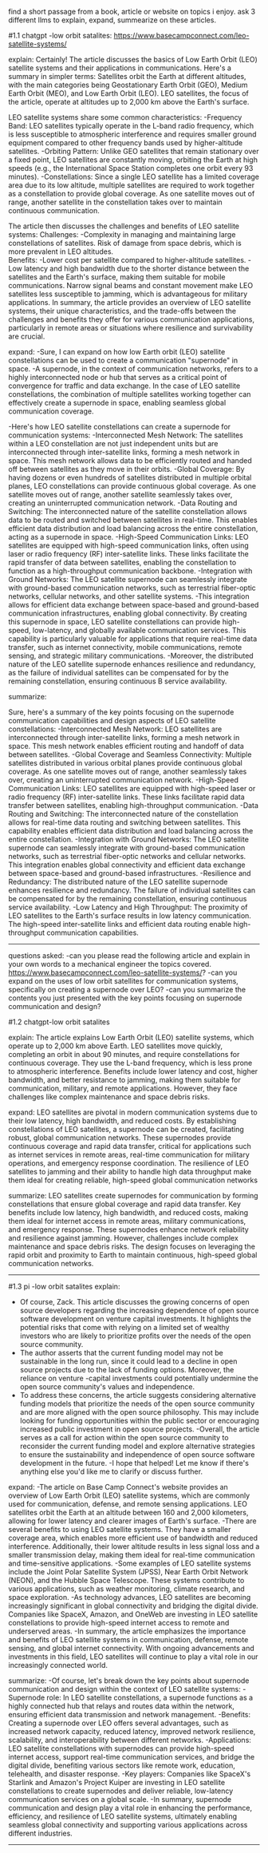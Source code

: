 find a short passage from a book, article or website on topics i enjoy. ask 3 different llms to explain, expand, summearize on these articles.

#1.1 chatgpt -low orbit satalites: https://www.basecampconnect.com/leo-satellite-systems/
  
  explain:
  Certainly! The article discusses the basics of Low Earth Orbit (LEO) satellite systems and their applications in communications. Here's a summary in simpler terms:
  Satellites orbit the Earth at different altitudes, with the main categories being Geostationary Earth Orbit (GEO), Medium Earth Orbit (MEO), and Low Earth Orbit (LEO). LEO satellites, the focus of the article, 
  operate at altitudes up to 2,000 km above the Earth's surface.
    
  LEO satellite systems share some common characteristics:
   -Frequency Band: LEO satellites typically operate in the L-band radio frequency, which is less susceptible to atmospheric interference and requires smaller ground equipment compared to other frequency bands used by 
    higher-altitude satellites.
   -Orbiting Pattern: Unlike GEO satellites that remain stationary over a fixed point, LEO satellites are constantly moving, orbiting the Earth at high speeds (e.g., the International Space Station completes one orbit 
    every 93 minutes).
   -Constellations: Since a single LEO satellite has a limited coverage area due to its low altitude, multiple satellites are required to work together as a constellation to provide global coverage. As one satellite 
    moves out of range, another satellite in the constellation takes over to maintain continuous communication.
  
  The article then discusses the challenges and benefits of LEO satellite systems:
   Challenges:
     -Complexity in managing and maintaining large constellations of satellites.
      Risk of damage from space debris, which is more prevalent in LEO altitudes.  
    Benefits:
    -Lower cost per satellite compared to higher-altitude satellites.
    -Low latency and high bandwidth due to the shorter distance between the satellites and the Earth's surface, making them suitable for mobile communications.
     Narrow signal beams and constant movement make LEO satellites less susceptible to jamming, which is advantageous for military applications.
     In summary, the article provides an overview of LEO satellite systems, their unique characteristics, and the trade-offs between the challenges and benefits they offer for various communication applications, 
     particularly in remote areas or situations where resilience and survivability are crucial.
     
     
expand:
  -Sure, I can expand on how low Earth orbit (LEO) satellite constellations can be used to create a communication "supernode" in space.
  -A supernode, in the context of communication networks, refers to a highly interconnected node or hub that serves as a critical point of convergence for traffic and data exchange. In the case of LEO satellite 
   constellations, the combination of multiple satellites working together can effectively create a supernode in space, enabling seamless global communication coverage.
   
  -Here's how LEO satellite constellations can create a supernode for communication systems:
  -Interconnected Mesh Network: The satellites within a LEO constellation are not just independent units but are interconnected through inter-satellite links, forming a mesh network in space. This mesh network allows 
   data to be efficiently routed and handed off between satellites as they move in their orbits.
  -Global Coverage: By having dozens or even hundreds of satellites distributed in multiple orbital planes, LEO constellations can provide continuous global coverage. As one satellite moves out of range, another 
   satellite seamlessly takes over, creating an uninterrupted communication network.
  -Data Routing and Switching: The interconnected nature of the satellite constellation allows data to be routed and switched between satellites in real-time. This enables efficient data distribution and load balancing 
   across the entire constellation, acting as a supernode in space.
  -High-Speed Communication Links: LEO satellites are equipped with high-speed communication links, often using laser or radio frequency (RF) inter-satellite links. These links facilitate the rapid transfer of data 
   between satellites, enabling the constellation to function as a high-throughput communication backbone.
  -Integration with Ground Networks: The LEO satellite supernode can seamlessly integrate with ground-based communication networks, such as terrestrial fiber-optic networks, cellular networks, and other satellite 
   systems. 
  -This integration allows for efficient data exchange between space-based and ground-based communication infrastructures, enabling global connectivity.
   By creating this supernode in space, LEO satellite constellations can provide high-speed, low-latency, and globally available communication services. This capability is particularly valuable for applications that 
   require real-time data transfer, such as internet connectivity, mobile communications, remote sensing, and strategic military communications.
  -Moreover, the distributed nature of the LEO satellite supernode enhances resilience and redundancy, as the failure of individual satellites can be compensated for by the remaining constellation, ensuring continuous 
   B service availability.
  
summarize:
 
  Sure, here's a summary of the key points focusing on the supernode communication capabilities and design aspects of LEO satellite constellations:
  -Interconnected Mesh Network:
      LEO satellites are interconnected through inter-satellite links, forming a mesh network in space.
      This mesh network enables efficient routing and handoff of data between satellites.
  -Global Coverage and Seamless Connectivity:
      Multiple satellites distributed in various orbital planes provide continuous global coverage.
      As one satellite moves out of range, another seamlessly takes over, creating an uninterrupted communication network.
  -High-Speed Communication Links:
      LEO satellites are equipped with high-speed laser or radio frequency (RF) inter-satellite links.
      These links facilitate rapid data transfer between satellites, enabling high-throughput communication.
  -Data Routing and Switching:
      The interconnected nature of the constellation allows for real-time data routing and switching between satellites.
      This capability enables efficient data distribution and load balancing across the entire constellation.
 -Integration with Ground Networks:
      The LEO satellite supernode can seamlessly integrate with ground-based communication networks, such as terrestrial fiber-optic networks and cellular networks.
      This integration enables global connectivity and efficient data exchange between space-based and ground-based infrastructures.
 -Resilience and Redundancy:
      The distributed nature of the LEO satellite supernode enhances resilience and redundancy.
      The failure of individual satellites can be compensated for by the remaining constellation, ensuring continuous service availability.
  -Low Latency and High Throughput:
      The proximity of LEO satellites to the Earth's surface results in low latency communication.
      The high-speed inter-satellite links and efficient data routing enable high-throughput communication capabilities.


-------------------------------------------------------------------------------------------------------------------------------------------------------------------------------------------------------------------
questions asked:
-can you please read the following article and explain in your own words to a mechanical engineer the topics covered.
 https://www.basecampconnect.com/leo-satellite-systems/?
-can you expand on the uses of low orbit satellites for communication systems, specifically on creating a supernode over LEO?
-can you summarize the contents you just presented with the key points focusing on supernode communication and design?

    
#1.2 chatgpt-low orbit satalites
  
  explain:
    The article explains Low Earth Orbit (LEO) satellite systems, which operate up to 2,000 km above Earth. LEO satellites move quickly, completing an orbit in about 90 minutes, and require constellations for continuous 
    coverage. They use the L-band frequency, which is less prone to atmospheric interference. Benefits include lower latency and cost, higher bandwidth, and better resistance to jamming, making them suitable for 
    communication, military, and remote applications. However, they face     
    challenges like complex maintenance and space debris risks.
  
  expand:
    LEO satellites are pivotal in modern communication systems due to their low latency, high bandwidth, and reduced costs. By establishing constellations of LEO satellites, a supernode can be created, facilitating     
    robust, global communication networks. These supernodes provide continuous coverage and rapid data transfer, critical for applications such as internet services in remote areas, real-time communication for military 
    operations, and emergency response coordination. The resilience of LEO satellites to jamming and their ability to handle high data throughput make them ideal for creating reliable, high-speed global communication 
    networks
  
summarize:
    LEO satellites create supernodes for communication by forming constellations that ensure global coverage and rapid data transfer. Key benefits include low latency, high bandwidth, and reduced costs, making them ideal     for internet access in remote areas, military communications, and emergency response. These supernodes enhance network reliability and resilience against jamming. However, challenges include complex maintenance and       space debris risks. The design focuses on leveraging the rapid orbit and proximity to Earth to maintain continuous, high-speed global communication networks.


-------------------------------------------------------------------------------------------------------------------------------------------------------------------------------------------------------------------------
      
#1.3 pi -low orbit satalites
  explain:
   - Of course, Zack. This article discusses the growing concerns of open source developers regarding the increasing dependence of open source software development on venture capital investments. It highlights the   
     potential risks that come with relying on a limited set of wealthy investors who are likely to prioritize profits over the needs of the open source community.
   - The author asserts that the current funding model may not be sustainable in the long run, since it could lead to a decline in open source projects due to the lack of funding options. Moreover, the reliance on 
    venture 
    -capital investments could potentially undermine the open source community's values and independence.
   - To address these concerns, the article suggests considering alternative funding models that prioritize the needs of the open source community and are more aligned with the open source philosophy. This may include 
     looking for funding opportunities within the public sector or encouraging increased public investment in open source projects.
    -Overall, the article serves as a call for action within the open source community to reconsider the current funding model and explore alternative strategies to ensure the sustainability and independence of open 
     source software development in the future.
    -I hope that helped! Let me know if there's anything else you'd like me to clarify or discuss further.
    
  expand:
    -The article on Base Camp Connect's website provides an overview of Low Earth Orbit (LEO) satellite systems, which are commonly used for communication, defense, and remote sensing applications. LEO satellites orbit        the Earth at an altitude between 160 and 2,000 kilometers, allowing for lower latency and clearer images of Earth's surface.
    -There are several benefits to using LEO satellite systems. They have a smaller coverage area, which enables more efficient use of bandwidth and reduced interference. Additionally, their lower altitude results in 
     less signal loss and a smaller transmission delay, making them ideal for real-time communication and time-sensitive applications.
    -Some examples of LEO satellite systems include the Joint Polar Satellite System (JPSS), Near Earth Orbit Network (NEON), and the Hubble Space Telescope. These systems contribute to various applications, such as           weather monitoring, climate research, and space exploration.
    -As technology advances, LEO satellites are becoming increasingly significant in global connectivity and bridging the digital divide. Companies like SpaceX, Amazon, and OneWeb are investing in LEO satellite                constellations to provide high-speed internet access to remote and underserved areas.
    -In summary, the article emphasizes the importance and benefits of LEO satellite systems in communication, defense, remote sensing, and global internet connectivity. With ongoing advancements and investments in this       field, LEO satellites will continue to play a vital role in our increasingly connected world.

  summarize:
    -Of course, let's break down the key points about supernode communication and design within the context of LEO satellite systems:
    -Supernode role: In LEO satellite constellations, a supernode functions as a highly connected hub that relays and routes data within the network, ensuring efficient data transmission and network management.
    -Benefits: Creating a supernode over LEO offers several advantages, such as increased network capacity, reduced latency, improved network resilience, scalability, and interoperability between different networks.
    -Applications: LEO satellite constellations with supernodes can provide high-speed internet access, support real-time communication services, and bridge the digital divide, benefiting various sectors like remote 
     work, education, telehealth, and disaster response.
    -Key players: Companies like SpaceX's Starlink and Amazon's Project Kuiper are investing in LEO satellite constellations to create supernodes and deliver reliable, low-latency communication services on a global scale.
    -In summary, supernode communication and design play a vital role in enhancing the performance, efficiency, and resilience of LEO satellite systems, ultimately enabling seamless global connectivity and supporting 
    various applications across different industries.
    
-------------------------------------------------------------------------------------------------------------------------------------------------------------------------------------------------

